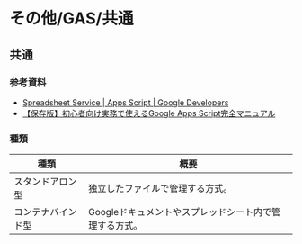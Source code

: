 # その他/GAS/共通

## 共通

### 参考資料

- [Spreadsheet Service  |  Apps Script  |  Google Developers](https://developers.google.com/apps-script/reference/spreadsheet)
- [【保存版】初心者向け実務で使えるGoogle Apps Script完全マニュアル](https://tonari-it.com/google-apps-script-manual/)

### 種類

| 種類               | 概要                                                   |
| ------------------ | ------------------------------------------------------ |
| スタンドアロン型   | 独立したファイルで管理する方式。                       |
| コンテナバインド型 | Googleドキュメントやスプレッドシート内で管理する方式。 |
